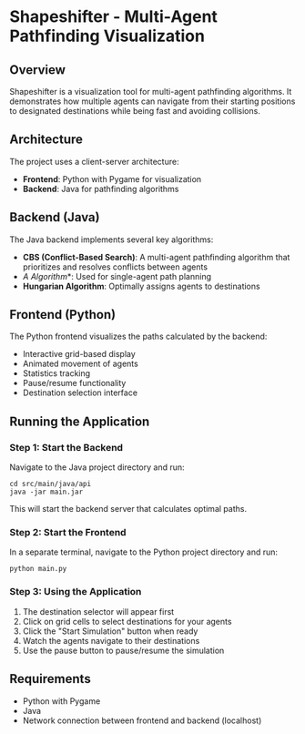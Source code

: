 # Shapeshifter - Multi-Agent Pathfinding Visualization

## Overview
Shapeshifter is a visualization tool for multi-agent pathfinding algorithms. It demonstrates how multiple agents can navigate from their starting positions to designated destinations while being fast and avoiding collisions.

## Architecture
The project uses a client-server architecture:
- **Frontend**: Python with Pygame for visualization
- **Backend**: Java for pathfinding algorithms

## Backend (Java)
The Java backend implements several key algorithms:
- **CBS (Conflict-Based Search)**: A multi-agent pathfinding algorithm that prioritizes and resolves conflicts between agents
- **A* Algorithm**: Used for single-agent path planning
- **Hungarian Algorithm**: Optimally assigns agents to destinations

## Frontend (Python)
The Python frontend visualizes the paths calculated by the backend:
- Interactive grid-based display
- Animated movement of agents
- Statistics tracking
- Pause/resume functionality
- Destination selection interface

## Running the Application

### Step 1: Start the Backend
Navigate to the Java project directory and run:
```
cd src/main/java/api
java -jar main.jar
```
This will start the backend server that calculates optimal paths.

### Step 2: Start the Frontend
In a separate terminal, navigate to the Python project directory and run:
```
python main.py
```

### Step 3: Using the Application
1. The destination selector will appear first
2. Click on grid cells to select destinations for your agents
3. Click the "Start Simulation" button when ready
4. Watch the agents navigate to their destinations
5. Use the pause button to pause/resume the simulation

## Requirements
- Python with Pygame
- Java 
- Network connection between frontend and backend (localhost)